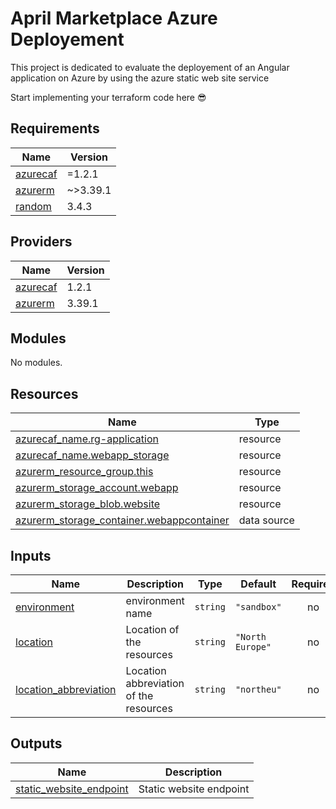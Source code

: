 # April Marketplace Azure Deployement

This project is dedicated to evaluate the deployement of an Angular application on Azure by
using the azure static web site service

Start implementing your terraform code here 😎

## Requirements

| Name                                                                  | Version  |
| --------------------------------------------------------------------- | -------- |
| <a name="requirement_azurecaf"></a> [azurecaf](#requirement_azurecaf) | =1.2.1   |
| <a name="requirement_azurerm"></a> [azurerm](#requirement_azurerm)    | ~>3.39.1 |
| <a name="requirement_random"></a> [random](#requirement_random)       | 3.4.3    |

## Providers

| Name                                                            | Version |
| --------------------------------------------------------------- | ------- |
| <a name="provider_azurecaf"></a> [azurecaf](#provider_azurecaf) | 1.2.1   |
| <a name="provider_azurerm"></a> [azurerm](#provider_azurerm)    | 3.39.1  |

## Modules

No modules.

## Resources

| Name                                                                                                                                              | Type        |
| ------------------------------------------------------------------------------------------------------------------------------------------------- | ----------- |
| [azurecaf_name.rg-application](https://registry.terraform.io/providers/aztfmod/azurecaf/1.2.1/docs/resources/name)                                | resource    |
| [azurecaf_name.webapp_storage](https://registry.terraform.io/providers/aztfmod/azurecaf/1.2.1/docs/resources/name)                                | resource    |
| [azurerm_resource_group.this](https://registry.terraform.io/providers/hashicorp/azurerm/latest/docs/resources/resource_group)                     | resource    |
| [azurerm_storage_account.webapp](https://registry.terraform.io/providers/hashicorp/azurerm/latest/docs/resources/storage_account)                 | resource    |
| [azurerm_storage_blob.website](https://registry.terraform.io/providers/hashicorp/azurerm/latest/docs/resources/storage_blob)                      | resource    |
| [azurerm_storage_container.webappcontainer](https://registry.terraform.io/providers/hashicorp/azurerm/latest/docs/data-sources/storage_container) | data source |

## Inputs

| Name                                                                                             | Description                            | Type     | Default          | Required |
| ------------------------------------------------------------------------------------------------ | -------------------------------------- | -------- | ---------------- | :------: |
| <a name="input_environment"></a> [environment](#input_environment)                               | environment name                       | `string` | `"sandbox"`      |    no    |
| <a name="input_location"></a> [location](#input_location)                                        | Location of the resources              | `string` | `"North Europe"` |    no    |
| <a name="input_location_abbreviation"></a> [location_abbreviation](#input_location_abbreviation) | Location abbreviation of the resources | `string` | `"northeu"`      |    no    |

## Outputs

| Name                                                                                                     | Description             |
| -------------------------------------------------------------------------------------------------------- | ----------------------- |
| <a name="output_static_website_endpoint"></a> [static_website_endpoint](#output_static_website_endpoint) | Static website endpoint |
